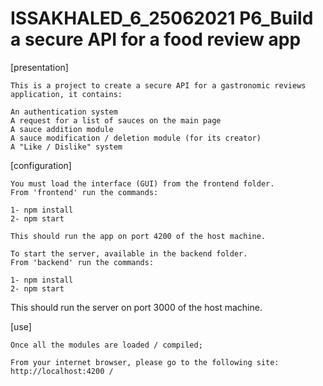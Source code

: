 # ISSAKHALED_6_25062021 P6_Build a secure API for a food review app

[presentation]

    This is a project to create a secure API for a gastronomic reviews application, it contains:

    An authentication system
    A request for a list of sauces on the main page
    A sauce addition module
    A sauce modification / deletion module (for its creator)
    A "Like / Dislike" system

[configuration]

    You must load the interface (GUI) from the frontend folder. 
    From 'frontend' run the commands:
    
    1- npm install
    2- npm start

    This should run the app on port 4200 of the host machine.

    To start the server, available in the backend folder. 
    From 'backend' run the commands:

    1- npm install
    2- npm start

This should run the server on port 3000 of the host machine.



[use]

    Once all the modules are loaded / compiled;

    From your internet browser, please go to the following site: http://localhost:4200 /


